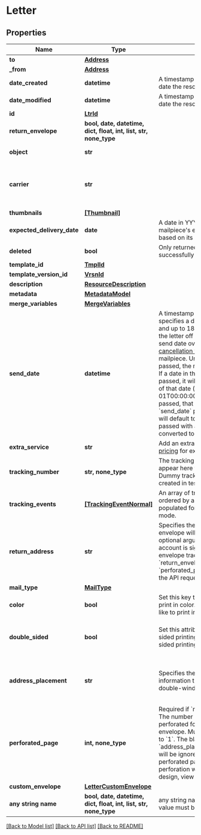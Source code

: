 # Letter


## Properties
Name | Type | Description | Notes
------------ | ------------- | ------------- | -------------
**to** | [**Address**](Address.md) |  | 
**_from** | [**Address**](Address.md) |  | 
**date_created** | **datetime** | A timestamp in ISO 8601 format of the date the resource was created. | 
**date_modified** | **datetime** | A timestamp in ISO 8601 format of the date the resource was last modified. | 
**id** | [**LtrId**](LtrId.md) |  | 
**return_envelope** | **bool, date, datetime, dict, float, int, list, str, none_type** |  | 
**object** | **str** |  | defaults to "letter"
**carrier** | **str** |  | [optional]  if omitted the server will use the default value of "USPS"
**thumbnails** | [**[Thumbnail]**](Thumbnail.md) |  | [optional] 
**expected_delivery_date** | **date** | A date in YYYY-MM-DD format of the mailpiece&#39;s expected delivery date based on its &#x60;send_date&#x60;. | [optional] 
**deleted** | **bool** | Only returned if the resource has been successfully deleted. | [optional] 
**template_id** | [**TmplId**](TmplId.md) |  | [optional] 
**template_version_id** | [**VrsnId**](VrsnId.md) |  | [optional] 
**description** | [**ResourceDescription**](ResourceDescription.md) |  | [optional] 
**metadata** | [**MetadataModel**](MetadataModel.md) |  | [optional] 
**merge_variables** | [**MergeVariables**](MergeVariables.md) |  | [optional] 
**send_date** | **datetime** | A timestamp in ISO 8601 format which specifies a date after the current time and up to 180 days in the future to send the letter off for production. Setting a send date overrides the default [cancellation window](#section/Cancellation-Windows) applied to the mailpiece. Until the &#x60;send_date&#x60; has passed, the mailpiece can be canceled. If a date in the format &#x60;2017-11-01&#x60; is passed, it will evaluate to midnight UTC of that date (&#x60;2017-11-01T00:00:00.000Z&#x60;). If a datetime is passed, that exact time will be used. A &#x60;send_date&#x60; passed with no time zone will default to UTC, while a &#x60;send_date&#x60; passed with a time zone will be converted to UTC. | [optional] 
**extra_service** | **str** | Add an extra service to your letter. See [pricing](https://www.lob.com/pricing/print-mail#compare) for extra costs incurred. | [optional] 
**tracking_number** | **str, none_type** | The tracking number, if applicable, will appear here when it becomes available. Dummy tracking numbers are not created in test mode. | [optional] 
**tracking_events** | [**[TrackingEventNormal]**](TrackingEventNormal.md) | An array of tracking_event objects ordered by ascending &#x60;time&#x60;. Will not be populated for letters created in test mode. | [optional] 
**return_address** | **str** | Specifies the address the return envelope will be sent back to. This is an optional argument that is available if an account is signed up for the return envelope tracking beta, and has &#x60;return_envelope&#x60;, and &#x60;perforated_page&#x60; fields populated in the API request. | [optional] 
**mail_type** | [**MailType**](MailType.md) |  | [optional] 
**color** | **bool** | Set this key to &#x60;true&#x60; if you would like to print in color. Set to &#x60;false&#x60; if you would like to print in black and white. | [optional] 
**double_sided** | **bool** | Set this attribute to &#x60;true&#x60; for double sided printing, or &#x60;false&#x60; for for single sided printing. Defaults to &#x60;true&#x60;. | [optional]  if omitted the server will use the default value of True
**address_placement** | **str** | Specifies the location of the address information that will show through the double-window envelope.  | [optional]  if omitted the server will use the default value of "top_first_page"
**perforated_page** | **int, none_type** | Required if &#x60;return_envelope&#x60; is &#x60;true&#x60;. The number of the page that should be perforated for use with the return envelope. Must be greater than or equal to &#x60;1&#x60;. The blank page added by &#x60;address_placement&#x3D;insert_blank_page&#x60; will be ignored when considering the perforated page number. To see how perforation will impact your letter design, view our [perforation guide](https://s3-us-west-2.amazonaws.com/public.lob.com/assets/templates/letter_perf_template.pdf). | [optional] 
**custom_envelope** | [**LetterCustomEnvelope**](LetterCustomEnvelope.md) |  | [optional] 
**any string name** | **bool, date, datetime, dict, float, int, list, str, none_type** | any string name can be used but the value must be the correct type | [optional]

[[Back to Model list]](../README.md#documentation-for-models) [[Back to API list]](../README.md#documentation-for-api-endpoints) [[Back to README]](../README.md)


